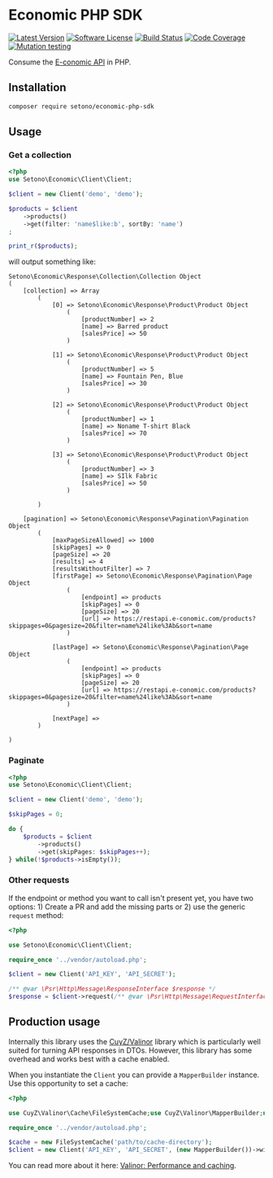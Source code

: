 # Economic PHP SDK

[![Latest Version][ico-version]][link-packagist]
[![Software License][ico-license]](LICENSE)
[![Build Status][ico-github-actions]][link-github-actions]
[![Code Coverage][ico-code-coverage]][link-code-coverage]
[![Mutation testing][ico-infection]][link-infection]

Consume the [E-conomic API](https://restdocs.e-conomic.com/) in PHP.

## Installation

```bash
composer require setono/economic-php-sdk
```

## Usage

### Get a collection
```php
<?php
use Setono\Economic\Client\Client;

$client = new Client('demo', 'demo');

$products = $client
    ->products()
    ->get(filter: 'name$like:b', sortBy: 'name')
;

print_r($products);
```

will output something like:

```text
Setono\Economic\Response\Collection\Collection Object
(
    [collection] => Array
        (
            [0] => Setono\Economic\Response\Product\Product Object
                (
                    [productNumber] => 2
                    [name] => Barred product
                    [salesPrice] => 50
                )

            [1] => Setono\Economic\Response\Product\Product Object
                (
                    [productNumber] => 5
                    [name] => Fountain Pen, Blue
                    [salesPrice] => 30
                )

            [2] => Setono\Economic\Response\Product\Product Object
                (
                    [productNumber] => 1
                    [name] => Noname T-shirt Black
                    [salesPrice] => 70
                )

            [3] => Setono\Economic\Response\Product\Product Object
                (
                    [productNumber] => 3
                    [name] => SIlk Fabric
                    [salesPrice] => 50
                )

        )

    [pagination] => Setono\Economic\Response\Pagination\Pagination Object
        (
            [maxPageSizeAllowed] => 1000
            [skipPages] => 0
            [pageSize] => 20
            [results] => 4
            [resultsWithoutFilter] => 7
            [firstPage] => Setono\Economic\Response\Pagination\Page Object
                (
                    [endpoint] => products
                    [skipPages] => 0
                    [pageSize] => 20
                    [url] => https://restapi.e-conomic.com/products?skippages=0&pagesize=20&filter=name%24like%3Ab&sort=name
                )

            [lastPage] => Setono\Economic\Response\Pagination\Page Object
                (
                    [endpoint] => products
                    [skipPages] => 0
                    [pageSize] => 20
                    [url] => https://restapi.e-conomic.com/products?skippages=0&pagesize=20&filter=name%24like%3Ab&sort=name
                )

            [nextPage] =>
        )

)
```
### Paginate

```php
<?php
use Setono\Economic\Client\Client;

$client = new Client('demo', 'demo');

$skipPages = 0;

do {
    $products = $client
        ->products()
        ->get(skipPages: $skipPages++);
} while(!$products->isEmpty());
```

### Other requests

If the endpoint or method you want to call isn't present yet, you have two options: 1) Create a PR and add the missing parts or 2) use the generic `request` method:

```php
<?php

use Setono\Economic\Client\Client;

require_once '../vendor/autoload.php';

$client = new Client('API_KEY', 'API_SECRET');

/** @var \Psr\Http\Message\ResponseInterface $response */
$response = $client->request(/** @var \Psr\Http\Message\RequestInterface $request */ $request);
```

## Production usage

Internally this library uses the [CuyZ/Valinor](https://github.com/CuyZ/Valinor) library which is particularly well suited
for turning API responses in DTOs. However, this library has some overhead and works best with a cache enabled.

When you instantiate the `Client` you can provide a `MapperBuilder` instance. Use this opportunity to set a cache:

```php
<?php

use CuyZ\Valinor\Cache\FileSystemCache;use CuyZ\Valinor\MapperBuilder;use Setono\Economic\Client\Client;use Setono\Economic\DTO\Box;

require_once '../vendor/autoload.php';

$cache = new FileSystemCache('path/to/cache-directory');
$client = new Client('API_KEY', 'API_SECRET', (new MapperBuilder())->withCache($cache));
```

You can read more about it here: [Valinor: Performance and caching](https://valinor.cuyz.io/latest/other/performance-and-cache/).

[ico-version]: https://poser.pugx.org/setono/economic-php-sdk/v/stable
[ico-license]: https://poser.pugx.org/setono/economic-php-sdk/license
[ico-github-actions]: https://github.com/Setono/economic-php-sdk/workflows/build/badge.svg
[ico-code-coverage]: https://codecov.io/gh/Setono/economic-php-sdk/branch/master/graph/badge.svg
[ico-infection]: https://img.shields.io/endpoint?style=flat&url=https%3A%2F%2Fbadge-api.stryker-mutator.io%2Fgithub.com%2FSetono%2Feconomic-php-sdk%2Fmaster

[link-packagist]: https://packagist.org/packages/setono/economic-php-sdk
[link-github-actions]: https://github.com/Setono/economic-php-sdk/actions
[link-code-coverage]: https://codecov.io/gh/Setono/economic-php-sdk
[link-infection]: https://dashboard.stryker-mutator.io/reports/github.com/Setono/economic-php-sdk/master
